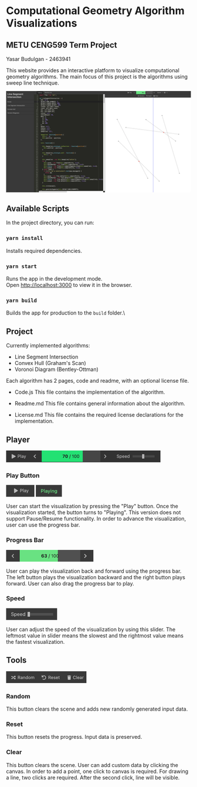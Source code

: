 # Computational Geometry Algorithm Visualizations

## METU CENG599 Term Project

Yasar Budulgan - 2463941

This website provides an interactive platform to visualize computational geometry algorithms. The main focus of this project is the algorithms using sweep line technique.

<img src="https://raw.githubusercontent.com/yasarb/ceng599/master/assets/img/home.png?token=AB3XJYJ7DWPXEEGZRWJ4QJDA6BFUS" width="700px"/>


## Available Scripts

In the project directory, you can run:

### `yarn install`
Installs required dependencies.

### `yarn start`

Runs the app in the development mode.\
Open [http://localhost:3000](http://localhost:3000) to view it in the browser.

### `yarn build`

Builds the app for production to the `build` folder.\

## Project

Currently implemented algorithms:

* Line Segment Intersection
* Convex Hull (Graham's Scan)
* Voronoi Diagram (Bentley-Ottman) 

Each algorithm has 2 pages, code and readme, with an optional license file.

* Code.js
  This file contains the implementation of the algorithm.

* Readme.md
  This file contains general information about the algorithm.

* License.md
  This file contains the required license declarations for the implementation.

## Player

<img src="https://raw.githubusercontent.com/yasarb/ceng599/master/assets/img/playbar.png?token=AB3XJYIEHBAS5KYNRSWXO3TA6BG56" height="32px" />

### Play Button
<img src="https://raw.githubusercontent.com/yasarb/ceng599/master/assets/img/play.png?token=AB3XJYOZIUARBPC5DJZZUYTA6BHBQ" height="32px" />
<img src="https://raw.githubusercontent.com/yasarb/ceng599/master/assets/img/playing.png?token=AB3XJYI2ANSNTXR7B2RDLKTA6BHCA" height="32px" />

User can start the visualization by pressing the "Play" button. Once the visualization started, the button turns to "Playing". This version does not support Pause/Resume functionality. In order to advance the visualization, user can use the progress bar.


### Progress Bar
<img src="https://raw.githubusercontent.com/yasarb/ceng599/master/assets/img/progressbar.png?token=AB3XJYOF7YYT7E22YVLN7STA6BHDW" height="32px" />

User can play the visualization back and forward using the progress bar. The left button plays the visualization backward and the right button plays forward. User can also drag the progress bar to play.

### Speed
<img src="https://raw.githubusercontent.com/yasarb/ceng599/master/assets/img/speed.png?token=AB3XJYMZDCWDV5WHSMUGFKLA6BHEW" height="32px" />

User can adjust the speed of the visualization by using this slider. The leftmost value in slider means the slowest and the rightmost value means the fastest visualization.

## Tools
<img src="https://raw.githubusercontent.com/yasarb/ceng599/master/assets/img/toolbar.png?token=AB3XJYNPLMXMCB76SVR2QXTA6BHF2" height="32px" />

### Random
  This button clears the scene and adds new randomly generated input data.

### Reset
  This button resets the progress. Input data is preserved.

### Clear
  This button clears the scene. User can add custom data by clicking the canvas. In order to add a point, one click to canvas is required. For drawing a line, two clicks are required. After the second click, line will be visible.

